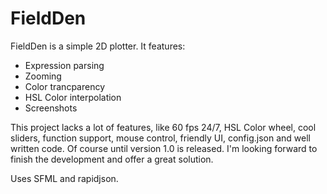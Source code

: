 # FieldDen
FieldDen is a simple 2D plotter.
It features:
 * Expression parsing
 * Zooming
 * Color trancparency
 * HSL Color interpolation
 * Screenshots
 
This project lacks a lot of features, like 60 fps 24/7, HSL Color wheel, cool sliders, function support, mouse control, friendly UI, config.json and well written code. Of course until version 1.0 is released. I'm looking forward to finish the development and offer a great solution.

Uses SFML and rapidjson.
